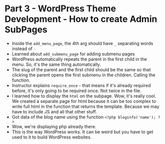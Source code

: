 # Part 3 - WordPress Theme Development - How to create Admin SubPages
- Inside the `add_menu_page`, the 4th arg should have `_` separating words instead of `-`
- Learned about `add_submenu_page` for adding submenu pages
- WordPress automatically repeats the parent in the first child in the menu. So, it's the same thing automatically.
- The slug of the parent and the first child should be the same so that clicking the parent opens the first submenu in the children. Calling the function.
- Instructor explains `require_once` - that means if it's already required before, it's only going to be required once. Not twice in the file.
- I learned how to display the `html` on the subpage. Wow, it's really cool. We created a separate page for html because it can be too complex to write full html in the function that returns the template. Because we may have to include JS and all that other stuff.
- Got data of the blog name using the function `<?php bloginfo('name'); ?>`
- Wow, we're displaying php already there.
- This is the way WordPress works. It can be weird but you have to get used to it to build WordPress websites.